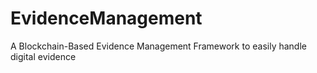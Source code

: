 # EvidenceManagement
A Blockchain-Based Evidence Management Framework to easily handle digital evidence
